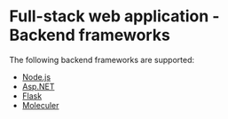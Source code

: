 # Full-stack web application - Backend frameworks

The following backend frameworks are supported:

- [Node.js](./nodejs.md)
- [Asp.NET](./aspnet.md)
- [Flask](./flask.md)
- [Moleculer](./moleculer.md)